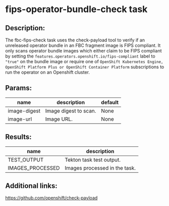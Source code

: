 # fips-operator-bundle-check task

## Description:
The fbc-fips-check task uses the check-payload tool to verify if an unreleased operator bundle in an FBC fragment image is FIPS compliant.
It only scans operator bundle images which either claim to be FIPS compliant by setting the `features.operators.openshift.io/fips-compliant`
label to `"true"` on the bundle image or require one of `OpenShift Kubernetes Engine, OpenShift Platform Plus or OpenShift Container Platform`
subscriptions to run the operator on an Openshift cluster. 

## Params:

| name                     | description                                                            | default       |
|--------------------------|------------------------------------------------------------------------|---------------|
| image-digest             | Image digest to scan.                                                  | None          |
| image-url                | Image URL.                                                             | None          |

## Results:

| name               | description                  |
|--------------------|------------------------------|
| TEST_OUTPUT        | Tekton task test output.     |
| IMAGES_PROCESSED   | Images processed in the task.|


## Additional links:
https://github.com/openshift/check-payload